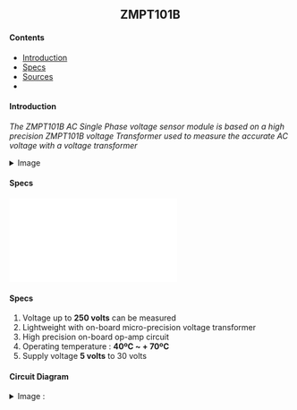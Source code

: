 <h2 align="center">ZMPT101B</h2>

#### Contents
- [Introduction]()
- [Specs](#specs)
- [Sources](https://how2electronics.com/iot-based-electricity-energy-meter-using-esp32-blynk/)
- 

#### Introduction
*The ZMPT101B AC Single Phase voltage sensor module is based on a high precision ZMPT101B voltage Transformer used to measure the accurate AC voltage with a voltage transformer*
<details><summary>Image</summary>
<img src="https://how2electronics.com/wp-content/uploads/2020/12/ZMPT101B.jpg"></details>

#### Specs

![](ZMPT101B.pdf)


#### Specs
1. Voltage up to **250 volts** can be measured  
2. Lightweight with on-board micro-precision voltage transformer  
3. High precision on-board op-amp circuit  
4. Operating temperature : **40ºC ~ + 70ºC**  
5. Supply voltage **5 volts** to 30 volts

#### Circuit Diagram

<details><summary>Image : </summary>
<img src="https://how2electronics.com/wp-content/uploads/2020/12/IoT-Based-Electricity-Energy-Meter.jpg"</details>